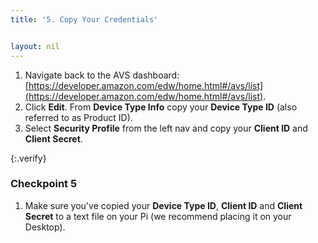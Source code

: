 ```yaml
---
title: '5. Copy Your Credentials'


layout: nil
---
```


1. Navigate back to the AVS dashboard:  [https://developer.amazon.com/edw/home.html#/avs/list](https://developer.amazon.com/edw/home.html#/avs/list).
2. Click **Edit**. From **Device Type Info** copy your **Device Type ID** (also referred to as Product ID).
3. Select **Security Profile** from the left nav and copy your **Client ID** and **Client Secret**.  

{:.verify}
### Checkpoint 5

1. Make sure you've copied your **Device Type ID**, **Client ID** and **Client Secret** to a text file on your Pi (we recommend placing it on your Desktop).